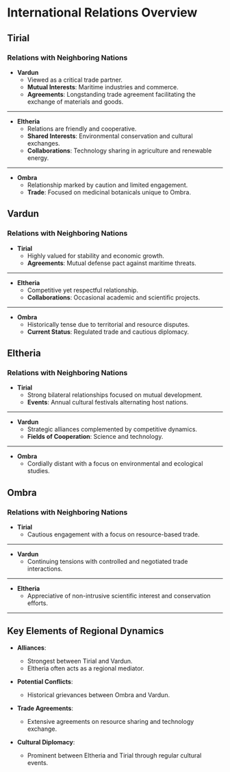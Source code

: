 # International Relations Overview

## Tirial

### Relations with Neighboring Nations

- **Vardun**
  - Viewed as a critical trade partner.
  - **Mutual Interests**: Maritime industries and commerce.
  - **Agreements**: Longstanding trade agreement facilitating the exchange of materials and goods.
---
- **Eltheria**
  - Relations are friendly and cooperative.
  - **Shared Interests**: Environmental conservation and cultural exchanges.
  - **Collaborations**: Technology sharing in agriculture and renewable energy.
---
- **Ombra**
  - Relationship marked by caution and limited engagement.
  - **Trade**: Focused on medicinal botanicals unique to Ombra.

## Vardun

### Relations with Neighboring Nations

- **Tirial**
  - Highly valued for stability and economic growth.
  - **Agreements**: Mutual defense pact against maritime threats.
---
- **Eltheria**
  - Competitive yet respectful relationship.
  - **Collaborations**: Occasional academic and scientific projects.
---
- **Ombra**
  - Historically tense due to territorial and resource disputes.
  - **Current Status**: Regulated trade and cautious diplomacy.

## Eltheria

### Relations with Neighboring Nations

- **Tirial**
  - Strong bilateral relationships focused on mutual development.
  - **Events**: Annual cultural festivals alternating host nations.
---
- **Vardun**
  - Strategic alliances complemented by competitive dynamics.
  - **Fields of Cooperation**: Science and technology.
---
- **Ombra**
  - Cordially distant with a focus on environmental and ecological studies.

## Ombra

### Relations with Neighboring Nations

- **Tirial**
  - Cautious engagement with a focus on resource-based trade.
---
- **Vardun**
  - Continuing tensions with controlled and negotiated trade interactions.
---
- **Eltheria**
  - Appreciative of non-intrusive scientific interest and conservation efforts.
---
## Key Elements of Regional Dynamics

- **Alliances**: 
  - Strongest between Tirial and Vardun.
  - Eltheria often acts as a regional mediator.

- **Potential Conflicts**:
  - Historical grievances between Ombra and Vardun.

- **Trade Agreements**:
  - Extensive agreements on resource sharing and technology exchange.

- **Cultural Diplomacy**:
  - Prominent between Eltheria and Tirial through regular cultural events.

